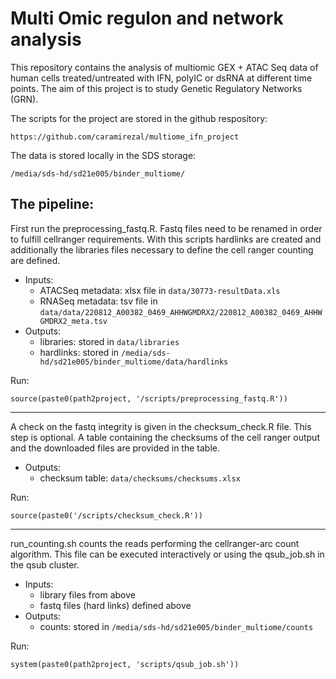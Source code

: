 # Multi Omic regulon and network analysis

This repository contains the analysis of multiomic GEX + ATAC Seq data of human cells treated/untreated with IFN, polyIC or dsRNA at different time points. The aim of this project is to study Genetic Regulatory Networks (GRN).

The scripts for the project are stored in the github respository:

`https://github.com/caramirezal/multiome_ifn_project`

The data is stored locally in the SDS storage:

`/media/sds-hd/sd21e005/binder_multiome/`



## The pipeline:

First run the preprocessing_fastq.R. Fastq files need to be renamed in order to fulfill
cellranger requirements. With this scripts hardlinks are created and additionally
the libraries files necessary to define the cell ranger counting are defined.

* Inputs:
  * ATACSeq metadata: xlsx file in `data/30773-resultData.xls`
  * RNASeq metadata: tsv file in `data/data/220812_A00382_0469_AHHWGMDRX2/220812_A00382_0469_AHHWGMDRX2_meta.tsv`
* Outputs:
  * libraries: stored in `data/libraries`
  * hardlinks: stored in `/media/sds-hd/sd21e005/binder_multiome/data/hardlinks`
  
Run: 

`source(paste0(path2project, '/scripts/preprocessing_fastq.R'))`


---

A check on the fastq integrity is given in the checksum_check.R file. This
step is optional. A table containing the checksums of the cell ranger output
and the downloaded files are provided in the table.

* Outputs: 
  * checksum table: `data/checksums/checksums.xlsx`
  
Run: 

`source(paste0('/scripts/checksum_check.R'))`


---

run_counting.sh counts the reads performing the cellranger-arc count algorithm.
This file can be executed interactively or using the qsub_job.sh in the
qsub cluster.

* Inputs:
  * library files from above
  * fastq files (hard links) defined above
* Outputs:
  * counts: stored in `/media/sds-hd/sd21e005/binder_multiome/counts`
  
Run:

`system(paste0(path2project, 'scripts/qsub_job.sh'))`
